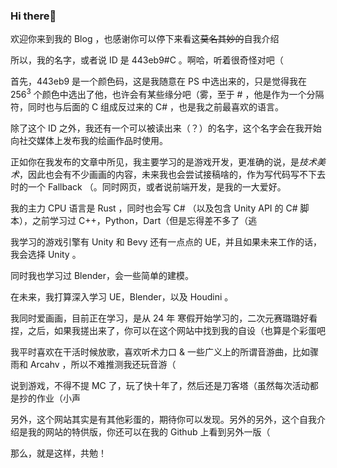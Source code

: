 ### Hi there👋

欢迎你来到我的 Blog ，也感谢你可以停下来看这~~莫名其妙的~~自我介绍

所以，我的名字，或者说 ID 是 443eb9#C 。啊哈，听着很奇怪对吧（

首先，443eb9 是一个颜色码，这是我随意在 PS 中选出来的，只是觉得我在 $256^3$ 个颜色中选出了他，也许会有某些缘分吧（雾，至于 # ，他是作为一个分隔符，同时也与后面的 C 组成反过来的 C# ，也是我之前最喜欢的语言。

除了这个 ID 之外，我还有一个可以被读出来（？）的名字，这个名字会在我开始向社交媒体上发布我的绘画作品时使用。

正如你在我发布的文章中所见，我主要学习的是游戏开发，更准确的说，是*技术美术*，因此也会有不少画画的内容，未来我也会尝试接稿啥的，作为写代码写不下去时的一个 Fallback （。同时网页，或者说前端开发，是我的一大爱好。

我的主力 CPU 语言是 Rust ，同时也会写 C# （以及包含 Unity API 的 C# 脚本），之前学习过 C++，Python，Dart（但是忘得差不多了（逃

我学习的游戏引擎有 Unity 和 Bevy 还有一点点的 UE，并且如果未来工作的话，我会选择 Unity 。

同时我也学习过 Blender，会一些简单的建模。

在未来，我打算深入学习 UE，Blender，以及 Houdini 。

我同时爱画画，目前正在学习，是从 24 年 寒假开始学习的，二次元赛璐璐好看捏，之后，如果我搓出来了，你可以在这个网站中找到我的自设（也算是个彩蛋吧

我平时喜欢在干活时候放歌，喜欢听术力口 & 一些广义上的所谓音游曲，比如骤雨和 Arcahv ，所以不难推测我还玩音游（

说到游戏，不得不提 MC 了，玩了快十年了，然后还是刀客塔（虽然每次活动都是抄的作业（小声

另外，这个网站其实是有其他彩蛋的，期待你可以发现。另外的另外，这个自我介绍是我的网站的特供版，你还可以在我的 Github 上看到另外一版（

那么，就是这样，共勉！
